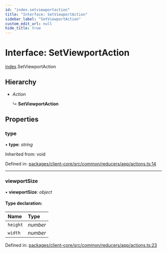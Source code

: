 ```yaml
---
id: "index.setviewportaction"
title: "Interface: SetViewportAction"
sidebar_label: "SetViewportAction"
custom_edit_url: null
hide_title: true
---
```


# Interface: SetViewportAction

[index](../modules/index.md).SetViewportAction

## Hierarchy

* *Action*

  ↳ **SetViewportAction**

## Properties

### type

• **type**: *string*

Inherited from: void

Defined in: [packages/client-core/src/common/reducers/app/actions.ts:14](https://github.com/xr3ngine/xr3ngine/blob/716a06460/packages/client-core/src/common/reducers/app/actions.ts#L14)

___

### viewportSize

• **viewportSize**: *object*

#### Type declaration:

Name | Type |
:------ | :------ |
`height` | *number* |
`width` | *number* |

Defined in: [packages/client-core/src/common/reducers/app/actions.ts:23](https://github.com/xr3ngine/xr3ngine/blob/716a06460/packages/client-core/src/common/reducers/app/actions.ts#L23)
